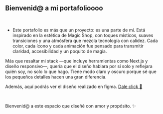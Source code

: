 <h2>Bienvenid@ a mi portafolioooo</h2>

<br clear="both">

- Este portafolio es más que un proyecto: es una parte de mí. Está inspirado en la estética de Magic Shop, con toques místicos, suaves transiciones y una atmósfera que mezcla tecnología con calidez. Cada color, cada ícono y cada animación fue pensado para transmitir claridad, accesibilidad y un poquito de magia.

Más que resaltar mi stack —que incluye herramientas como Next.js y diseño responsivo—, quería que el diseño hablara por sí solo y reflejara quién soy, no solo lo que hago. Tiene modo claro y oscuro porque sé que los pequeños detalles hacen una gran diferencia.

Además, aquí podrás ver el diseño realizado en figma. [Dale click 🧸](https://www.figma.com/design/f2jrJ1JSRiGFzW8oKVceZS/Version_1?node-id=219-726&t=0caARK6hIy0bbeED-1)

<br clear="both">

Bienvenid@ a este espacio que diseñé con amor y propósito. ✨
